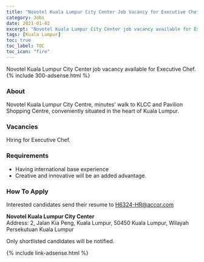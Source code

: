 ```yaml
---
title: "Novotel Kuala Lumpur City Center Job Vacancy for Executive Chef" 
category: Jobs 
date: 2021-01-02
excerpt: "Novotel Kuala Lumpur City Center job vacancy available for Executive Chef" 
tags: [Kuala Lumpur] 
toc: true 
toc_label: TOC 
toc_icon: "fire" 
--- 
```


Novotel Kuala Lumpur City Center job vacancy available for Executive Chef.
{% include 300-adsense.html %} 

### About
Novotel Kuala Lumpur City Centre, minutes' walk to KLCC and Pavilion Shopping Centre, conveniently situated in the heart of Kuala Lumpur.

### Vacancies
Hiring for Executive Chef. 

### Requirements
- Having international base experience
- Creative and innovative will be an added advantage.

### How To Apply
Interested candidates send their resume to H6324-HR@accor.com

**Novotel Kuala Lumpur City Center** <br/>
Address: 2, Jalan Kia Peng, Kuala Lumpur, 50450 Kuala Lumpur, Wilayah Persekutuan Kuala Lumpur

Only shortlisted candidates will be notified.

{% include link-adsense.html %} 